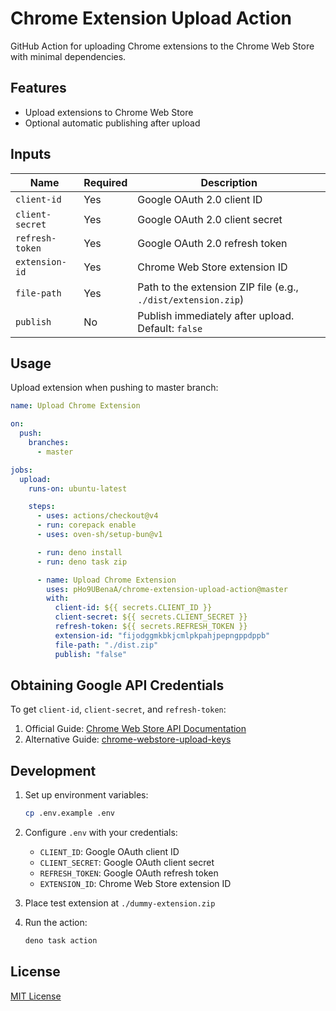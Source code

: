 # Chrome Extension Upload Action

GitHub Action for uploading Chrome extensions to the Chrome Web Store with
minimal dependencies.

## Features

- Upload extensions to Chrome Web Store
- Optional automatic publishing after upload

## Inputs

| Name            | Required | Description                                                   |
| --------------- | -------- | ------------------------------------------------------------- |
| `client-id`     | Yes      | Google OAuth 2.0 client ID                                    |
| `client-secret` | Yes      | Google OAuth 2.0 client secret                                |
| `refresh-token` | Yes      | Google OAuth 2.0 refresh token                                |
| `extension-id`  | Yes      | Chrome Web Store extension ID                                 |
| `file-path`     | Yes      | Path to the extension ZIP file (e.g., `./dist/extension.zip`) |
| `publish`       | No       | Publish immediately after upload. Default: `false`            |

## Usage

Upload extension when pushing to master branch:

```yaml
name: Upload Chrome Extension

on:
  push:
    branches:
      - master

jobs:
  upload:
    runs-on: ubuntu-latest

    steps:
      - uses: actions/checkout@v4
      - run: corepack enable
      - uses: oven-sh/setup-bun@v1

      - run: deno install
      - run: deno task zip

      - name: Upload Chrome Extension
        uses: pHo9UBenaA/chrome-extension-upload-action@master
        with:
          client-id: ${{ secrets.CLIENT_ID }}
          client-secret: ${{ secrets.CLIENT_SECRET }}
          refresh-token: ${{ secrets.REFRESH_TOKEN }}
          extension-id: "fijodggmkbkjcmlpkpahjpepngppdppb"
          file-path: "./dist.zip"
          publish: "false"
```

## Obtaining Google API Credentials

To get `client-id`, `client-secret`, and `refresh-token`:

1. Official Guide:
   [Chrome Web Store API Documentation](https://developer.chrome.com/docs/webstore/using_webstore_api/)
2. Alternative Guide:
   [chrome-webstore-upload-keys](https://github.com/fregante/chrome-webstore-upload-keys)

## Development

1. Set up environment variables:
   ```bash
   cp .env.example .env
   ```

2. Configure `.env` with your credentials:
   - `CLIENT_ID`: Google OAuth client ID
   - `CLIENT_SECRET`: Google OAuth client secret
   - `REFRESH_TOKEN`: Google OAuth refresh token
   - `EXTENSION_ID`: Chrome Web Store extension ID

3. Place test extension at `./dummy-extension.zip`

4. Run the action:
   ```bash
   deno task action
   ```

## License

[MIT License](LICENSE)
